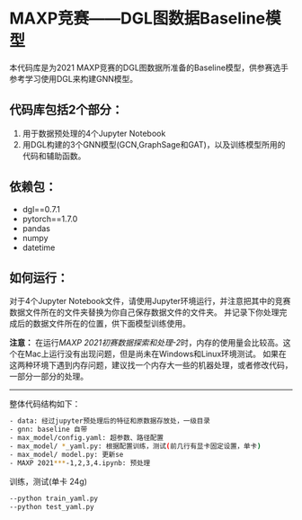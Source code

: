 # MAXP竞赛——DGL图数据Baseline模型

本代码库是为2021 MAXP竞赛的DGL图数据所准备的Baseline模型，供参赛选手参考学习使用DGL来构建GNN模型。

代码库包括2个部分：
---------------
1. 用于数据预处理的4个Jupyter Notebook
2. 用DGL构建的3个GNN模型(GCN,GraphSage和GAT)，以及训练模型所用的代码和辅助函数。

依赖包：
------
- dgl==0.7.1
- pytorch==1.7.0
- pandas
- numpy
- datetime

如何运行：
-------
对于4个Jupyter Notebook文件，请使用Jupyter环境运行，并注意把其中的竞赛数据文件所在的文件夹替换为你自己保存数据文件的文件夹。
并记录下你处理完成后的数据文件所在的位置，供下面模型训练使用。

**注意：** 在运行*MAXP 2021初赛数据探索和处理-2*时，内存的使用量会比较高。这个在Mac上运行没有出现问题，但是尚未在Windows和Linux环境测试。
如果在这两种环境下遇到内存问题，建议找一个内存大一些的机器处理，或者修改代码，一部分一部分的处理。

---------
整体代码结构如下：

```bash
- data: 经过jupyter预处理后的特征和原数据存放处，一级目录
- gnn: baseline 自带
- max_model/config.yaml: 超参数、路径配置
- max_model/ *_yaml.py: 根据配置训练，测试(前几行有显卡固定设置，单卡)
- max_model/ model.py: 更新se
- MAXP 2021***-1,2,3,4.ipynb: 预处理 

```

训练，测试(单卡 24g) 

```bash
--python train_yaml.py
--python test_yaml.py
```
